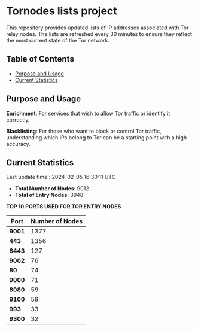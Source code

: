# Tornodes lists project

This repository provides updated lists of IP addresses associated with Tor relay nodes. The lists are refreshed every 30 minutes to ensure they reflect the most current state of the Tor network.

## Table of Contents

- [Purpose and Usage](#purpose-and-usage)
- [Current Statistics](#current-statistics)


## Purpose and Usage

**Enrichment**: For services that wish to allow Tor traffic or identify it correctly.

**Blacklisting**: For those who want to block or control Tor traffic, understanding which IPs belong to Tor can be a starting point with a high accuracy.

## Current Statistics

Last update time : 2024-02-05 16:30:11 UTC

- **Total Number of Nodes**: 9012
- **Total of Entry Nodes**: 3948

**TOP 10 PORTS USED FOR TOR ENTRY NODES**

| **Port** | **Number of Nodes** |
|------|-----------------|
| **9001**   | 1377  |
| **443**   | 1356  |
| **8443**   | 127  |
| **9002**   | 76  |
| **80**   | 74  |
| **9000**   | 71  |
| **8080**   | 59  |
| **9100**   | 59  |
| **993**   | 33  |
| **9300**   | 32  |

